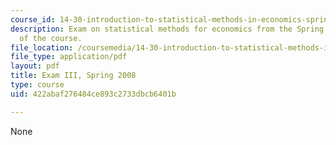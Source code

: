 ```yaml
---
course_id: 14-30-introduction-to-statistical-methods-in-economics-spring-2009
description: Exam on statistical methods for economics from the Spring 2008 version
  of the course.
file_location: /coursemedia/14-30-introduction-to-statistical-methods-in-economics-spring-2009/422abaf276484ce893c2733dbcb6401b_MIT14_30s09_exam03_08.pdf
file_type: application/pdf
layout: pdf
title: Exam III, Spring 2008
type: course
uid: 422abaf276484ce893c2733dbcb6401b

---
```

None